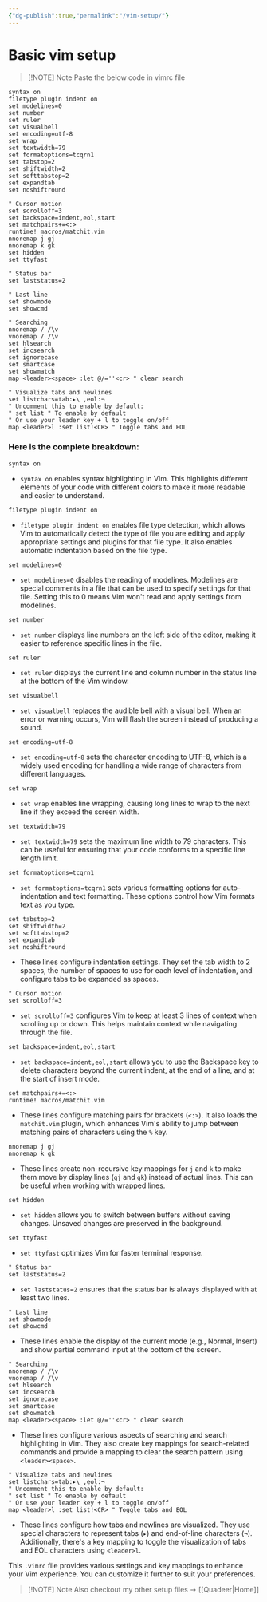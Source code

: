 ```yaml
---
{"dg-publish":true,"permalink":"/vim-setup/"}
---
```


# Basic vim setup
> [!NOTE] Note
> Paste the below code in vimrc file

```vim
syntax on
filetype plugin indent on
set modelines=0
set number
set ruler
set visualbell
set encoding=utf-8
set wrap
set textwidth=79
set formatoptions=tcqrn1
set tabstop=2
set shiftwidth=2
set softtabstop=2
set expandtab
set noshiftround

" Cursor motion
set scrolloff=3
set backspace=indent,eol,start
set matchpairs+=<:>
runtime! macros/matchit.vim
nnoremap j gj
nnoremap k gk
set hidden
set ttyfast

" Status bar
set laststatus=2

" Last line
set showmode
set showcmd

" Searching
nnoremap / /\v
vnoremap / /\v
set hlsearch
set incsearch
set ignorecase
set smartcase
set showmatch
map <leader><space> :let @/=''<cr> " clear search

" Visualize tabs and newlines
set listchars=tab:▸\ ,eol:¬
" Uncomment this to enable by default:
" set list " To enable by default
" Or use your leader key + l to toggle on/off
map <leader>l :set list!<CR> " Toggle tabs and EOL
```
### Here is the complete breakdown:
```vim
syntax on
```

- `syntax on` enables syntax highlighting in Vim. This highlights different elements of your code with different colors to make it more readable and easier to understand.

```vim
filetype plugin indent on
```

- `filetype plugin indent on` enables file type detection, which allows Vim to automatically detect the type of file you are editing and apply appropriate settings and plugins for that file type. It also enables automatic indentation based on the file type.

```vim
set modelines=0
```

- `set modelines=0` disables the reading of modelines. Modelines are special comments in a file that can be used to specify settings for that file. Setting this to 0 means Vim won't read and apply settings from modelines.

```vim
set number
```

- `set number` displays line numbers on the left side of the editor, making it easier to reference specific lines in the file.

```vim
set ruler
```

- `set ruler` displays the current line and column number in the status line at the bottom of the Vim window.

```vim
set visualbell
```

- `set visualbell` replaces the audible bell with a visual bell. When an error or warning occurs, Vim will flash the screen instead of producing a sound.

```vim
set encoding=utf-8
```

- `set encoding=utf-8` sets the character encoding to UTF-8, which is a widely used encoding for handling a wide range of characters from different languages.

```vim
set wrap
```

- `set wrap` enables line wrapping, causing long lines to wrap to the next line if they exceed the screen width.

```vim
set textwidth=79
```

- `set textwidth=79` sets the maximum line width to 79 characters. This can be useful for ensuring that your code conforms to a specific line length limit.

```vim
set formatoptions=tcqrn1
```

- `set formatoptions=tcqrn1` sets various formatting options for auto-indentation and text formatting. These options control how Vim formats text as you type.

```vim
set tabstop=2
set shiftwidth=2
set softtabstop=2
set expandtab
set noshiftround
```

- These lines configure indentation settings. They set the tab width to 2 spaces, the number of spaces to use for each level of indentation, and configure tabs to be expanded as spaces.

```vim
" Cursor motion
set scrolloff=3
```

- `set scrolloff=3` configures Vim to keep at least 3 lines of context when scrolling up or down. This helps maintain context while navigating through the file.

```vim
set backspace=indent,eol,start
```

- `set backspace=indent,eol,start` allows you to use the Backspace key to delete characters beyond the current indent, at the end of a line, and at the start of insert mode.

```vim
set matchpairs+=<:>
runtime! macros/matchit.vim
```

- These lines configure matching pairs for brackets (`<:>`). It also loads the `matchit.vim` plugin, which enhances Vim's ability to jump between matching pairs of characters using the `%` key.

```vim
nnoremap j gj
nnoremap k gk
```

- These lines create non-recursive key mappings for `j` and `k` to make them move by display lines (`gj` and `gk`) instead of actual lines. This can be useful when working with wrapped lines.

```vim
set hidden
```

- `set hidden` allows you to switch between buffers without saving changes. Unsaved changes are preserved in the background.

```vim
set ttyfast
```

- `set ttyfast` optimizes Vim for faster terminal response.

```vim
" Status bar
set laststatus=2
```

- `set laststatus=2` ensures that the status bar is always displayed with at least two lines.

```vim
" Last line
set showmode
set showcmd
```

- These lines enable the display of the current mode (e.g., Normal, Insert) and show partial command input at the bottom of the screen.

```vim
" Searching
nnoremap / /\v
vnoremap / /\v
set hlsearch
set incsearch
set ignorecase
set smartcase
set showmatch
map <leader><space> :let @/=''<cr> " clear search
```

- These lines configure various aspects of searching and search highlighting in Vim. They also create key mappings for search-related commands and provide a mapping to clear the search pattern using `<leader><space>`.

```vim
" Visualize tabs and newlines
set listchars=tab:▸\ ,eol:¬
" Uncomment this to enable by default:
" set list " To enable by default
" Or use your leader key + l to toggle on/off
map <leader>l :set list!<CR> " Toggle tabs and EOL
```

- These lines configure how tabs and newlines are visualized. They use special characters to represent tabs (`▸`) and end-of-line characters (`¬`). Additionally, there's a key mapping to toggle the visualization of tabs and EOL characters using `<leader>l`.

This `.vimrc` file provides various settings and key mappings to enhance your Vim experience. You can customize it further to suit your preferences.


> [!NOTE] Note
> Also checkout my other setup files -> [[Quadeer\|Home]]

